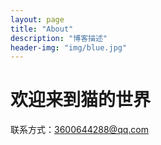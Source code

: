 ```yaml
---
layout: page
title: "About"
description: "博客描述" 
header-img: "img/blue.jpg"
---
```


# 欢迎来到猫的世界

联系方式：3600644288@qq.com



